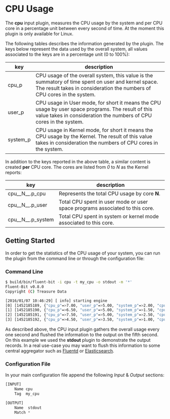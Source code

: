 # CPU Usage

The __cpu__ input plugin, measures the CPU usage by the system and per CPU core in a percentage unit between every second of time. At the moment this plugin is only available for Linux.

The following tables describes the information generated by the plugin. The keys below represent the data used by the overall system, all values associated to the keys are in a percentage unit (0 to 100%):

| key        | description          |
|------------|----------------------|
| cpu_p      | CPU usage of the overall system, this value is the summatory of time spent on user and kernel space. The result takes in consideration the numbers of CPU cores in the system.|
| user_p     | CPU usage in User mode, for short it means the CPU usage by user space programs. The result of this value takes in consideration the numbers of CPU cores in the system. |
| system_p   | CPU usage in Kernel mode, for short it means the CPU usage by the Kernel. The result of this value takes in consideration the numbers of CPU cores in the system. |


In addition to the keys reported in the above table, a similar content is created __per__ CPU core. The cores are listed from _0_ to _N_ as the Kernel reports:

| key               | description          |
|-------------------|----------------------|
| cpu__N__.p_cpu    | Represents the total CPU usage by core __N__. |
| cpu__N__.p_user   | Total CPU spent in user mode or user space programs associated to this core. |
| cpu__N__.p_system | Total CPU spent in system or kernel mode associated to this core. |

## Getting Started

In order to get the statistics of the CPU usage of your system, you can run the plugin from the command line or through the configuration file:

### Command Line

```bash
$ build/bin/fluent-bit -i cpu -t my_cpu -o stdout -m '*'
Fluent-Bit v0.8.0
Copyright (C) Treasure Data

[2016/01/07 10:46:29] [ info] starting engine
[0] [1452185189, {"cpu_p"=>7.00, "user_p"=>5.00, "system_p"=>2.00, "cpu0.p_cpu"=>10.00, "cpu0.p_user"=>8.00, "cpu0.p_system"=>2.00, "cpu1.p_cpu"=>6.00, "cpu1.p_user"=>4.00, "cpu1.p_system"=>2.00}]
[1] [1452185190, {"cpu_p"=>6.50, "user_p"=>5.00, "system_p"=>1.50, "cpu0.p_cpu"=>6.00, "cpu0.p_user"=>5.00, "cpu0.p_system"=>1.00, "cpu1.p_cpu"=>7.00, "cpu1.p_user"=>5.00, "cpu1.p_system"=>2.00}]
[2] [1452185191, {"cpu_p"=>7.50, "user_p"=>5.00, "system_p"=>2.50, "cpu0.p_cpu"=>7.00, "cpu0.p_user"=>3.00, "cpu0.p_system"=>4.00, "cpu1.p_cpu"=>6.00, "cpu1.p_user"=>6.00, "cpu1.p_system"=>0.00}]
[3] [1452185192, {"cpu_p"=>4.50, "user_p"=>3.50, "system_p"=>1.00, "cpu0.p_cpu"=>6.00, "cpu0.p_user"=>5.00, "cpu0.p_system"=>1.00, "cpu1.p_cpu"=>5.00, "cpu1.p_user"=>3.00, "cpu1.p_system"=>2.00}]
```

As described above, the CPU input plugin gathers the overall usage every one second and flushed the information to the output on the fifth second. On this example we used the __stdout__ plugin to demonstrate the output records. In a real use-case you may want to flush this information to some central aggregator such as [Fluentd](http://fluentd.org) or [Elasticsearch](http://elastic.co).

### Configuration File

In your main configuration file append the following _Input_ & _Output_ sections:

```Python
[INPUT]
    Name cpu
    Tag  my_cpu

[OUTPUT]
    Name  stdout
    Match *
```
